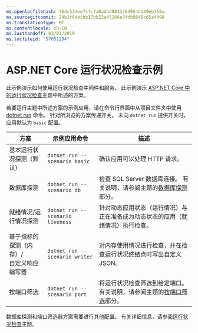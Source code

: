 ```yaml
---
ms.openlocfilehash: f0dc534ee7cfc7a8adbd8833264954d149eb358a
ms.sourcegitcommit: 24b1f6decbb17bb22a45166e5fdb0845c65af498
ms.translationtype: MT
ms.contentlocale: zh-CN
ms.lasthandoff: 03/01/2019
ms.locfileid: "57051294"
---
```

# <a name="aspnet-core-health-check-sample"></a>ASP.NET Core 运行状况检查示例

此示例演示如何使用运行状况检查中间件和服务。 此示例演示 [ASP.NET Core 中的运行状况检查](https://docs.microsoft.com/aspnet/core/host-and-deploy/health-checks)主题中所述的方案。

若要运行主题中所述方案的示例应用，请在命令行界面中从项目文件夹中使用 [dotnet run](https://docs.microsoft.com/dotnet/core/tools/dotnet-run) 命令。 针对所浏览的方案传递开关。 未向 `dotnet run` 提供开关时，应用默认为 `basic` 配置。

| 方案                                               | 示例应用命令               | 描述 |
| ------------------------------------------------------ | -------------------------------- | ----------- |
| 基本运行状况探测（默认）                           | `dotnet run --scenario basic`    | 确认应用可以处理 HTTP 请求。 |
| 数据库探测                                         | `dotnet run --scenario db`       | 检查 SQL Server 数据库连接。 有关说明，请参阅主题的[数据库探测](https://docs.microsoft.com/aspnet/core/host-and-deploy/health-checks#database-probe)部分。 |
| 就绪情况/运行情况探测                              | `dotnet run --scenario liveness` | 针对动态应用状态（运行情况）与正在准备成为动态状态的应用（就绪情况）执行检查。 |
| 基于指标的探测（内存）/<br>自定义响应编写器 | `dotnet run --scenario writer`   | 对内存使用情况进行检查，并在检查运行状况终结点时写出自定义 JSON。 |
| 按端口筛选                                         | `dotnet run --scenario port`     | 将运行状况检查筛选到给定端口。 有关说明，请参阅主题的[按端口筛选](https://docs.microsoft.com/aspnet/core/host-and-deploy/health-checks#filter-by-port)部分。 |

数据库探测和端口筛选器方案需要进行其他配置。 有关详细信息，请参阅[运行状况检查](https://docs.microsoft.com/aspnet/core/host-and-deploy/health-checks)主题。
